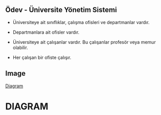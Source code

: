 ## Ödev - Üniversite Yönetim Sistemi

* Üniversiteye ait sınıflıklar, çalışma ofisleri ve departmanlar vardır.

* Departmanlara ait ofisler vardır.

* Üniversiteye ait çalışanlar vardır. Bu çalışanlar profesör veya memur olabilir.

* Her çalışan bir ofiste çalışır.
## Image
[Diagram](UMS.png)
# DIAGRAM
